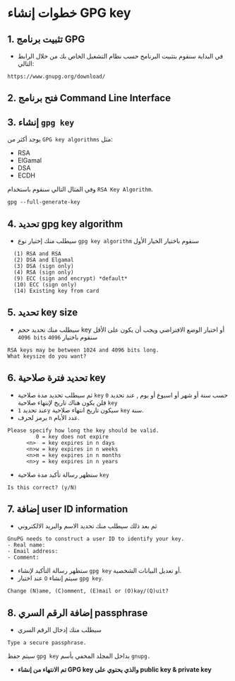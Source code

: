 
# خطوات إنشاء GPG key 

## 1. تثبيت برنامج GPG

- في البداية سنقوم بتثبيت البرنامج حسب نظام التشغيل الخاص بك من خلال الرابط التالي: 
 ```
 https://www.gnupg.org/download/
 ```

## 2. فتح برنامج Command Line Interface

## 3. إنشاء `gpg key`

يوجد أكثر من `GPG key algorithms` مثل:
- RSA 
- ElGamal 
- DSA
- ECDH

 
وفي المثال التالي سنقوم باستخدام `RSA Key Algorithm`.


```
gpg --full-generate-key
``` 

## 4. تحديد gpg key algorithm

-  سيطلب منك إختيار نوع `gpg key algorithm` سنقوم باختيار الخيار الأول 
    
    
```
  (1) RSA and RSA
  (2) DSA and Elgamal
  (3) DSA (sign only)
  (4) RSA (sign only)
  (9) ECC (sign and encrypt) *default*
  (10) ECC (sign only)
  (14) Existing key from card
  ```
  
  ## 5. تحديد key size

- سيطلب منك تحديد حجم key أو اختيار الوضع الافتراضي ويجب أن يكون على الأقل `4096 bits` سنقوم باختيار `4096`

```
RSA keys may be between 1024 and 4096 bits long.
What keysize do you want? 
```

  ## 6. تحديد فترة صلاحية key

- ثم سيطلب تحديد مدة صلاحية `key` حسب سنة أو شهر أو اسبوع أو يوم , عند تحديد `0` فلن يكون هناك تاريخ لإنتهاء صلاحية `key`  
- عند تحديد `1y` سيكون تاريخ انتهاء صلاحية `key` سنة.
- يرمز لحرف `n` عدد الأيام.

```
Please specify how long the key should be valid.
         0 = key does not expire
      <n>  = key expires in n days
      <n>w = key expires in n weeks
      <n>m = key expires in n months
      <n>y = key expires in n years
```
- ستظهر رسالة تأكيد مدة صلاحية `key` 

```
Is this correct? (y/N)
```

  ## 7. إضافة user ID information

- ثم بعد ذلك سيطلب منك تحديد الاسم والبريد الالكتروني 

```
GnuPG needs to construct a user ID to identify your key.
- Real name:
- Email address:
- Comment:
```

- ستظهر رسالة التأكيد لإنشاء `gpg key` أو تعديل البيانات الشخصية. 
- عند اختيار `O` سيتم إنشاء `gpg key`.

```
Change (N)ame, (C)omment, (E)mail or (O)kay/(Q)uit?
```


## 8. إضافة الرقم السري passphrase

- سيطلب منك إدخال الرقم السري 
```
Type a secure passphrase.
```

سيتم حفظ `gpg key` بداخل المجلد المخفي بأسم `gnupg.`

- **تم الانتهاء من إنشاء GPG key والذي يحتوي على public key & private key**
